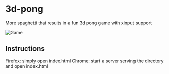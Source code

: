 # 3d-pong
More spaghetti that results in a fun 3d pong game with xinput support

![Game](https://i.imgur.com/RWVrfvU.png)

## Instructions
Firefox: simply open index.html
Chrome: start a server serving the directory and open index.html
